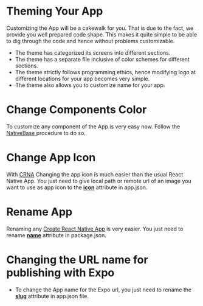 # Theming Your App

Customizing the App will be a cakewalk for you. That is due to the fact, we provide you well prepared code shape. This makes it quite simple to be able to dig through the code and hence without problems customizable.

* The theme has categorized its screens into different sections.
* The theme has a separate file inclusive of color schemes for different sections.
* The theme strictly follows programming ethics, hence modifying logo at different locations for your app becomes very simple.
* The theme also allows you to customize name for your app.


# Change Components Color

To customize any component of the App is very easy now.
Follow the [NativeBase ](http://docs.nativebase.io/CUSTOMIZE.html#Customize) procedure to do so.

# Change App Icon

With [CRNA](https://github.com/facebook/react-native) Changing the app icon is much easier than the usual React Native App. You just need to give local path or remote url of an image you want to use as app icon to the **[icon](https://docs.expo.io/versions/v15.0.0/guides/configuration.html#icon)** attribute in app.json.



# Rename App

Renaming any [Create React Native App](https://github.com/facebook/react-native) is very easier.
You just need to rename **[name](https://docs.expo.io/versions/v15.0.0/guides/configuration.html#name)** attribute in package.json.


# Changing the URL name for publishing with Expo

* To change the App name for the Expo url, you just need to rename the **[slug](https://docs.expo.io/versions/v15.0.0/guides/configuration.html#slug)** attribute in app.json file.
